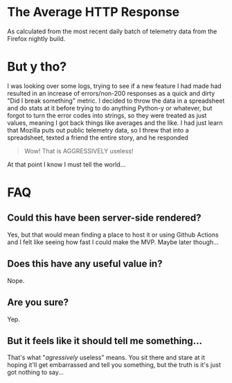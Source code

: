 # The Average HTTP Response

As calculated from the most recent daily batch of telemetry data from the Firefox nightly build.

# But y tho?

I was looking over some logs, trying to see if a new feature I had made had 
resulted in an increase of errors/non-200 responses as a quick and dirty "Did
I break something" metric. I decided to throw the data in a spreadsheet and do
stats at it before trying to do anything Python-y or whatever, but forgot to
turn the error codes into strings, so they were treated as just values, meaning
I got back things like averages and the like. I had just learn that Mozilla puts
out public telemetry data, so I threw that into a spreadsheet, texted a friend
the entire story, and he responded

> Wow! That is AGGRESSIVELY useless!

At that point I know I must tell the world...

# FAQ

## Could this have been server-side rendered?

Yes, but that would mean finding a place to host it or using Github Actions
and I felt like seeing how fast I could make the MVP. Maybe later though...

## Does this have any useful value in?

Nope.

## Are you sure?

Yep.

## But it feels like it should tell me something...

That's what "*agressively* useless" means. You sit there and stare at it hoping
it'll get embarrassed and tell you something, but the truth is it's just got
nothing to say...
